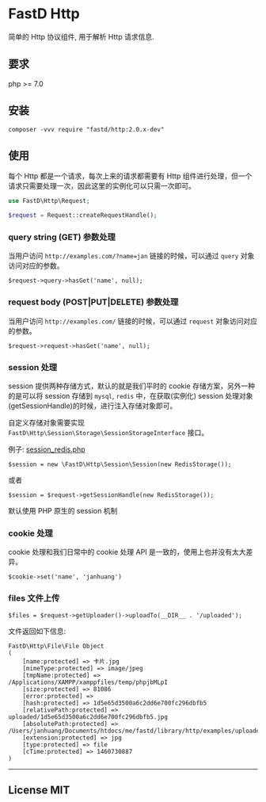 # FastD Http

简单的 Http 协议组件, 用于解析 Http 请求信息.

## 要求

php >= 7.0

## 安装

```
composer -vvv require "fastd/http:2.0.x-dev"
```

## 使用

每个 Http 都是一个请求，每次上来的请求都需要有 Http 组件进行处理，但一个请求只需要处理一次，因此这里的实例化可以只需一次即可。

```php
use FastD\Http\Request;

$request = Request::createRequestHandle();
```

### query string (GET) 参数处理

当用户访问 `http://examples.com/?name=jan` 链接的时候，可以通过 `query` 对象访问对应的参数。

```
$request->query->hasGet('name', null);
```

### request body (POST|PUT|DELETE) 参数处理

当用户访问 `http://examples.com/` 链接的时候，可以通过 `request` 对象访问对应的参数。

```
$request->request->hasGet('name', null);
```

### session 处理

session 提供两种存储方式，默认的就是我们平时的 cookie 存储方案，另外一种的是可以将 session 存储到 `mysql`, `redis` 中，在获取(实例化) session 处理对象(getSessionHandle)的时候，进行注入存储对象即可。

自定义存储对象需要实现 `FastD\Http\Session\Storage\SessionStorageInterface` 接口。

例子: [session_redis.php](./examples/session_redis.php)

```
$session = new \FastD\Http\Session\Session(new RedisStorage());
```

或者

```
$session = $request->getSessionHandle(new RedisStorage());
```

默认使用 PHP 原生的 session 机制

### cookie 处理

cookie 处理和我们日常中的 cookie 处理 API 是一致的，使用上也并没有太大差异。

```
$cookie->set('name', 'janhuang')
```

### files 文件上传

```
$files = $request->getUploader()->uploadTo(__DIR__ . '/uploaded');
```

文件返回如下信息:

```
FastD\Http\File\File Object
(
    [name:protected] => 卡片.jpg
    [mimeType:protected] => image/jpeg
    [tmpName:protected] => /Applications/XAMPP/xamppfiles/temp/phpjbMLpI
    [size:protected] => 81086
    [error:protected] =>
    [hash:protected] => 1d5e65d3500a6c2dd6e700fc296dbfb5
    [relativePath:protected] => uploaded/1d5e65d3500a6c2dd6e700fc296dbfb5.jpg
    [absolutePath:protected] => /Users/janhuang/Documents/htdocs/me/fastd/library/http/examples/uploaded/1d5e65d3500a6c2dd6e700fc296dbfb5.jpg
    [extension:protected] => jpg
    [type:protected] => file
    [cTime:protected] => 1460730887
)
```

----

## License MIT
